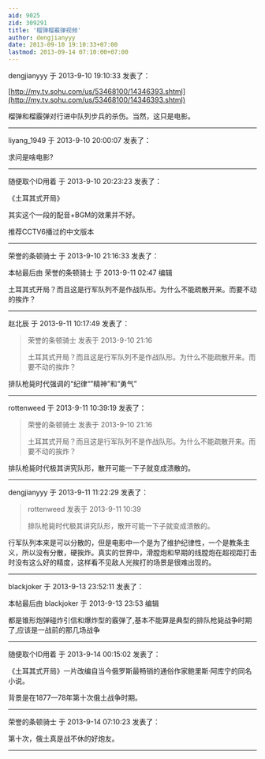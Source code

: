 ```yaml
---
aid: 9025
zid: 309291
title: '榴弹榴霰弹视频'
author: dengjianyyy
date: 2013-09-10 19:10:33+07:00
lastmod: 2013-09-14 07:10:00+07:00
---
```


dengjianyyy 于 2013-9-10 19:10:33 发表了：

[http://my.tv.sohu.com/us/53468100/14346393.shtml](http://my.tv.sohu.com/us/53468100/14346393.shtml)

榴弹和榴霰弹对行进中队列步兵的杀伤。当然，这只是电影。

---------

liyang_1949 于 2013-9-10 20:00:07 发表了：

求问是啥电影?

---------

随便取个ID用着 于 2013-9-10 20:23:23 发表了：

《土耳其式开局》

其实这个一段的配音+BGM的效果并不好。

推荐CCTV6播过的中文版本

---------

荣誉的条顿骑士 于 2013-9-10 21:16:33 发表了：

本帖最后由 荣誉的条顿骑士 于 2013-9-11 02:47 编辑 

土耳其式开局？而且这是行军队列不是作战队形。为什么不能疏散开来。而要不动的挨炸？

---------

赵北辰 于 2013-9-11 10:17:49 发表了：

> 荣誉的条顿骑士 发表于 2013-9-10 21:16
> 
> 土耳其式开局？而且这是行军队列不是作战队形。为什么不能疏散开来。而要不动的挨炸？



排队枪毙时代强调的“纪律“”精神”和“勇气”

---------

rottenweed 于 2013-9-11 10:39:19 发表了：

> 荣誉的条顿骑士 发表于 2013-9-10 21:16
> 
> 土耳其式开局？而且这是行军队列不是作战队形。为什么不能疏散开来。而要不动的挨炸？



排队枪毙时代极其讲究队形，散开可能一下子就变成溃散的。

---------

dengjianyyy 于 2013-9-11 11:22:29 发表了：

> rottenweed 发表于 2013-9-11 10:39
> 
> 排队枪毙时代极其讲究队形，散开可能一下子就变成溃散的。



行军队列本来是可以分散的，但是电影中一个是为了维护纪律性，一个是教条主义，所以没有分散，硬挨炸。真实的世界中，滑膛炮和早期的线膛炮在超视距打击时没有这么好的精度，这样看不见敌人光挨打的场景是很难出现的。

---------

blackjoker 于 2013-9-13 23:52:11 发表了：

本帖最后由 blackjoker 于 2013-9-13 23:53 编辑 

都是锥形炮弹碰炸引信和爆炸型的霰弹了,基本不能算是典型的排队枪毙战争时期了,应该是一战前的那几场战争

---------

随便取个ID用着 于 2013-9-14 00:15:02 发表了：

《土耳其式开局》一片改编自当今俄罗斯最畅销的通俗作家鲍里斯·阿库宁的同名小说。

背景是在1877—78年第十次俄土战争时期。

---------

荣誉的条顿骑士 于 2013-9-14 07:10:23 发表了：

第十次，俄土真是战不休的好炮友。

---------

